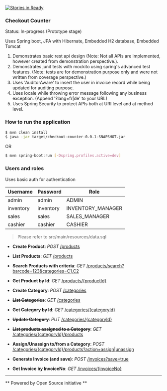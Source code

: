 [![Stories in Ready](https://badge.waffle.io/mavaze/checkout-counter.png?label=ready&title=Ready)](https://waffle.io/mavaze/checkout-counter?utm_source=badge)
### Checkout Counter

Status: In-progress (Prototype stage)

Uses Spring boot, JPA with Hibernate, Embedded H2 database, Embedded Tomcat

1. Demonstrates basic rest api design (Note: Not all APIs are implemented, however created from demonstration perspective.).
2. Demonstrates junit tests with mockito using spring's advanced test features. (Note: tests are for demonstration purpose only and were not written from coverage perspective.)
3. Uses 'AuditorAware' to insert the user in invoice record while being updated for auditing purpose.
4. Uses locale while throwing error message following any business exception. (Append '?lang=fr|de' to your URL)
5. Uses Spring Security to protect APIs both at URI level and at method level.

### How to run the application

```sh
$ mvn clean install
$ java -jar target/checkout-counter-0.0.1-SNAPSHOT.jar
```
OR
```sh
$ mvn spring-boot:run [-Dspring.profiles.active=dev]
```

### Users and roles

Uses basic auth for authentication

Username | Password | Role
-------- | -------- | ----
admin | admin | ADMIN
inventory | inventory | INVENTORY_MANAGER
sales | sales | SALES_MANAGER
cashier | cashier | CASHIER

> Please refer to src/main/resources/data.sql

* **Create Product**: *POST* [/products](http://localhost:8080/products)
* **List Products**: *GET* [/products](http://localhost:8080/products)
* **Search Products with criteria**: *GET* [/products/search?barcode=123&categories=C1,C2](http://localhost:8080/products/search?barcode=123&categories=C1,C2)
* **Get Product by Id**: *GET* [/products/{productId}](http://localhost:8080/products/{productId})

* **Create Category**: *POST* [/categories](http://localhost:8080/categories)
* ~~**List Categories**~~: *GET* [/categories](http://localhost:8080/categories)
* ~~**Get Category by Id**~~: *GET* [/categories/{categoryId}](http://localhost:8080/categories/{categoryId})
* ~~**Update Category**~~: *PUT* [/categories/{categoryId}](http://localhost:8080/categories/{categoryId})
* ~~**List products assigned to a Category**~~: *GET* [/categories/{categoryId}/products](http://localhost:8080/categories/{categoryId}/products)
* **Assign/Unassign to/from a Category**: *POST* [/categories/{categoryId}/products?action=assign|unassign](http://localhost:8080/categories/{categoryId}/products?action=assign|unassign)

* **Generate Invoice (and save)**: *POST* [/invoices?save=true](http://localhost:8080/invoices?save=true)
* **Get Invoice by InvoiceNo**: *GET* [/invoices/{invoiceNo}](http://localhost:8080/invoices/{invoiceNo})

----------
** Powered by Open Source initiative **
